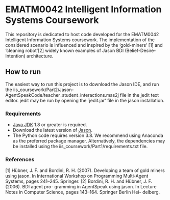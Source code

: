 # EMATM0042 Intelligent Information Systems Coursework
This repository is dedicated to host code developed for the EMATM0042 Intelligent Information Systems coursework. The implementation of the considered  scenario is influenced and inspired by the ‘gold-miners’ [1] and ‘cleaning robot’[2] widely known examples of Jason BDI (Belief-Desire-Intention) architecture.

## How to run
The easiest way to run this project is to download the Jason IDE, and run the iis_coursework/Part2/Jason-AgentSpeakCode/teacher_student_interactions.mas2j file in the jedit text editor. jedit may be run by opening the `jedit.jar' file in the jason installation.

### Requirements
- [Java JDK](https://www.oracle.com/uk/java/technologies/javase-downloads.html) 1.8 or greater is required.
- Download the latest version of [Jason](https://sourceforge.net/projects/jason/).
- The Python code requires version 3.8. We recommend using Anaconda as the preferred package manager. Alternatively, the dependencies may be installed using the iis_coursework/Part1/requirements.txt file.

### References
[1] Hübner, J. F. and Bordini, R. H. (2007). Developing a team of gold miners using jason. In International Workshop on Programming Multi-Agent Systems, pages 241–245. Springer.
[2] Bordini, R. H. and Hübner, J. F. (2006). BDI agent pro- gramming in AgentSpeak using jason. In Lecture Notes in Computer Science, pages 143–164. Springer Berlin Hei- delberg.

